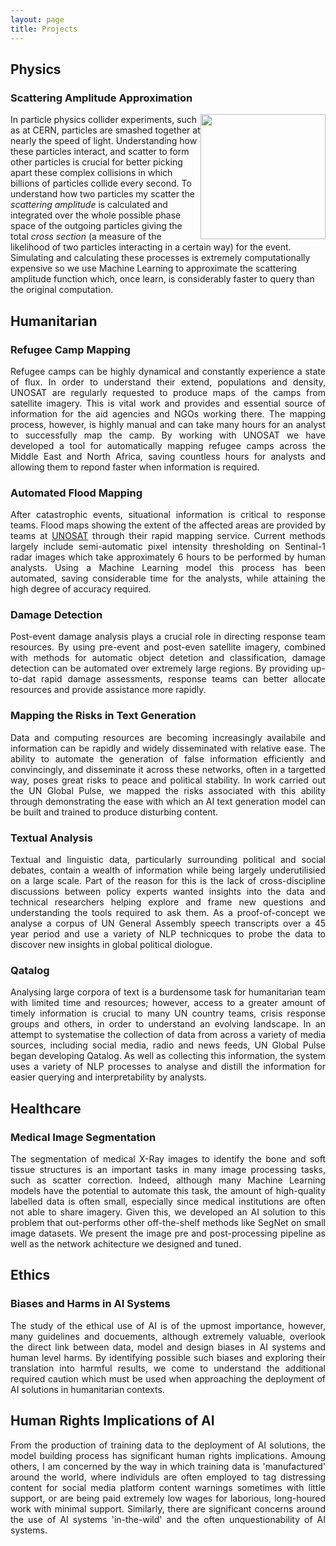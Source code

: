 ```yaml
---
layout: page
title: Projects
---
```


## Physics

### Scattering Amplitude Approximation

<p style="text-align: justify; font-size: 0.8em">


<kbd><img style="float: right;" width="200" height="200" src="https://josephpb.github.io/images/Higgs.jpg"></kbd>
In particle physics collider experiments, such as at CERN, particles are smashed together at nearly the speed of light. Understanding how these particles interact, and scatter to form other particles is crucial for better picking apart these complex collisions in which billions of particles collide every second. To understand how two particles my scatter the *scattering amplitude* is calculated and integrated over the whole possible phase space of the outgoing particles giving the total *cross section* (a measure of the likelihood of two particles interacting in a certain way) for the event. Simulating and calculating these processes is extremely computationally expensive so we use Machine Learning to approximate the scattering amplitude function which, once learn, is considerably faster to query than the original computation.

</p>

## Humanitarian

### Refugee Camp Mapping

<div style="text-align: justify">

Refugee camps can be highly dynamical and constantly experience a state of flux. In order to understand their extend, populations and density, UNOSAT are regularly requested to produce maps of the camps from satellite imagery. This is vital work and provides and essential source of information for the aid agencies and NGOs working there. The mapping process, however, is highly manual and can take many hours for an analyst to successfully map the camp. By working with UNOSAT we have developed a tool for automatically mapping refugee camps across the Middle East and North Africa, saving countless hours for analysts and allowing them to repond faster when information is required.

</div>

### Automated Flood Mapping

<div style="text-align: justify">

After catastrophic events, situational information is critical to response teams. Flood maps showing the extent of the affected areas are provided by teams at [UNOSAT](https://unitar.org/sustainable-development-goals/satellite-analysis-and-applied-research) through their rapid mapping service. Current methods largely include semi-automatic pixel intensity thresholding on Sentinal-1 radar images which take approximately 6 hours to be performed by human analysts. Using a Machine Learning model this process has been automated, saving considerable time for the analysts, while attaining the high degree of accuracy required.

</div>

### Damage Detection

<div style="text-align: justify">

Post-event damage analysis plays a crucial role in directing response team resources. By using pre-event and post-even satellite imagery, combined with methods for automatic object detetion and classification, damage detection can be automated over extremely large regions. By providing up-to-dat rapid damage assessments, response teams can better allocate resources and provide assistance more rapidly.

</div>

### Mapping the Risks in Text Generation

<div style="text-align: justify">

Data and computing resources are becoming increasingly availabile and information can be rapidly and widely disseminated with relative ease. The ability to automate the generation of false information efficiently and convincingly, and disseminate it across these networks, often in a targetted way, poses great risks to peace and political stability. In work carried out the UN Global Pulse, we mapped the risks associated with this ability through demonstrating the ease with which an AI text generation model can be built and trained to produce disturbing content.

</div>

### Textual Analysis

<div style="text-align: justify">

Textual and linguistic data, particularly surrounding political and social debates, contain a wealth of information while being largely underutilisied on a large scale. Part of the reason for this is the lack of cross-discipline discussions between policy experts wanted insights into the data and technical researchers helping explore and frame new questions and understanding the tools required to ask them. As a proof-of-concept we analyse a corpus of UN General Assembly speech transcripts over a 45 year period and use a variety of NLP technicques to probe the data to discover new insights in global political diologue.

</div>

### Qatalog

<div style="text-align: justify">

Analysing large corpora of text is a burdensome task for humanitarian team with limited time and resources; however, access to a greater amount of timely information is crucial to many UN country teams, crisis response groups and others, in order to understand an evolving landscape. In an attempt to systematise the collection of data from across a variety of media sources, including social media, radio and news feeds, UN Global Pulse began developing Qatalog. As well as collecting this information, the system uses a variety of NLP processes to analyse and distill the information for easier querying and interpretability by analysts.

</div>

## Healthcare

### Medical Image Segmentation

<div style="text-align: justify">

The segmentation of medical X-Ray images to identify the bone and soft tissue structures is an important tasks in many image processing tasks, such as scatter correction. Indeed, although many Machine Learning models have the potential to automate this task, the amount of high-quality labelled data is often small, especially since medical institutions are often not able to share imagery. Given this, we developed an AI solution to this problem that out-performs other off-the-shelf methods like SegNet on small image datasets. We present the image pre and post-processing pipeline as well as the network achitecture we designed and tuned.

</div>

## Ethics

### Biases and Harms in AI Systems

<div style="text-align: justify">

The study of the ethical use of AI is of the upmost importance, however, many guidelines and docuements, although extremely valuable, overlook the direct link between data, model and design biases in AI systems and human level harms. By identifying possible such biases and exploring their translation into harmful results, we come to understand the additional required caution which must be used when approaching the deployment of AI solutions in humanitarian contexts.

</div>

## Human Rights Implications of AI

<div style="text-align: justify">

From the production of training data to the deployment of AI solutions, the model building process has significant human rights implications. Amoung others, I am concerned by the way in which training data is 'manufactured' around the world, where individuls are often employed to tag distressing content for social media platform content warnings sometimes with little support, or are being paid extremely low wages for laborious, long-houred work with minimal support. Similarly, there are significant concerns around the use of AI systems 'in-the-wild' and the often unquestionability of AI systems.

</div>

